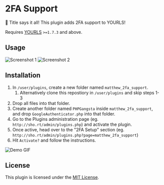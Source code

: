 # 2FA Support 
:rocket: Title says it all! This plugin adds 2FA support to YOURLS!

Requires [YOURLS](https://yourls.org) `>=1.7.3` and above.

## Usage

![Screenshot 1](https://ghostcdn-s3.s3.us-east-1.amazonaws.com/screenshot02.png?response-content-disposition=inline&X-Amz-Security-Token=IQoJb3JpZ2luX2VjEDsaCXVzLWVhc3QtMSJHMEUCIHsgyS8HGcs0bRV9dsyzXyXYFzrgHgCoFRFzo8X23xROAiEAx8G7kiKbzysI4gnD3T4%2FCpi8p%2BrYkDe%2BB7fy%2Bq7tQlcq8QIIhP%2F%2F%2F%2F%2F%2F%2F%2F%2F%2FARAAGgw1ODE4MjI1MjQwODQiDLgde%2BS39SH9pNB%2BsyrFAgo1yevEo1kMfoAmP0J3qbOgg%2B3KhQgBTHyagBsOhRdURw8LwRsjOzrOABO3%2BfoyivlshVtbxdDVhlHbWMeo8f%2FTfSoq7RLaivCavVUab%2BrbPP%2B8mWzqhgqP1u5Y2LfWQZNqd9aEQrmP8oGutw70yyBqzC2Br4gy6NC3bkhO2sesDKem2lGIG%2BEhDcrMrTvdyckJugJL3pko%2BSyACNIrQ18rmWYuxm4uSX1%2FMjB7v2vowc80HTAO3MnqtNP0l%2Bg4kzJOi5iZ6nMm%2Fvdc8tm4h%2FlhfUXRMYtZ4raArlY85%2F3qJ0t8Cn82uCWy5QmsC3ofrOhp8flqNHO5SEKUa017BXgtLzP%2BCYZNb4PN4skkbYVtnW03QDEjIoZQKE2ZcxQ%2FN1VF2%2F%2BWBeHWCyrPzBRxLYWqLKgeUg1GB2FOPNmCLvDfs7YoNRkwn%2FLwlgY6swJFWxvOIsBrE1y4XxuThBHjn9HEU1Th4S83EhA2ukC7DmdgJHywPNPQdbdlYnr9ixEBIgBaBQMLDVNs5Nprj6PsraRW6UraS%2BnUn4UGIIvUhQWaZSjoNPpJLntvcQ%2BoPegmryIXblouPEsrJ4lUHdQLBWloBQ1G2C7vqRShYemtV4OyzUngPx03KHHiS3y74Skw1lY9Y8QxOSrGahuRi3vMFEXydzjpzKbVPyHDdlB5RF24k2Nii0jj%2F2ZNCM9Q2ZT1ukxz31uKnjEpR8Pz%2BCEuo5hKnf8gxMchEo8%2F4mrURowAMdD8KUfTA2SviCdQcC%2B5BQMvuaYvkolXsUQGBhXE6jMBDIlRrwXYMyJAfYC7MshAEZ408r%2F5V5I03shIQhPVWBNkaUqLtM99MsWlGSnNpJw8&X-Amz-Algorithm=AWS4-HMAC-SHA256&X-Amz-Date=20220724T023230Z&X-Amz-SignedHeaders=host&X-Amz-Expires=43200&X-Amz-Credential=ASIAYO52TFK2M4YK2AIQ%2F20220724%2Fus-east-1%2Fs3%2Faws4_request&X-Amz-Signature=0c8d7fa5041174ed2f9ce5fe7156913b27040ba142600c73a2cfda5bd9a141b8)
![Screenshot 2](https://ghostcdn-s3.s3.us-east-1.amazonaws.com/screenshot01.png?response-content-disposition=inline&X-Amz-Security-Token=IQoJb3JpZ2luX2VjEDsaCXVzLWVhc3QtMSJHMEUCIHsgyS8HGcs0bRV9dsyzXyXYFzrgHgCoFRFzo8X23xROAiEAx8G7kiKbzysI4gnD3T4%2FCpi8p%2BrYkDe%2BB7fy%2Bq7tQlcq8QIIhP%2F%2F%2F%2F%2F%2F%2F%2F%2F%2FARAAGgw1ODE4MjI1MjQwODQiDLgde%2BS39SH9pNB%2BsyrFAgo1yevEo1kMfoAmP0J3qbOgg%2B3KhQgBTHyagBsOhRdURw8LwRsjOzrOABO3%2BfoyivlshVtbxdDVhlHbWMeo8f%2FTfSoq7RLaivCavVUab%2BrbPP%2B8mWzqhgqP1u5Y2LfWQZNqd9aEQrmP8oGutw70yyBqzC2Br4gy6NC3bkhO2sesDKem2lGIG%2BEhDcrMrTvdyckJugJL3pko%2BSyACNIrQ18rmWYuxm4uSX1%2FMjB7v2vowc80HTAO3MnqtNP0l%2Bg4kzJOi5iZ6nMm%2Fvdc8tm4h%2FlhfUXRMYtZ4raArlY85%2F3qJ0t8Cn82uCWy5QmsC3ofrOhp8flqNHO5SEKUa017BXgtLzP%2BCYZNb4PN4skkbYVtnW03QDEjIoZQKE2ZcxQ%2FN1VF2%2F%2BWBeHWCyrPzBRxLYWqLKgeUg1GB2FOPNmCLvDfs7YoNRkwn%2FLwlgY6swJFWxvOIsBrE1y4XxuThBHjn9HEU1Th4S83EhA2ukC7DmdgJHywPNPQdbdlYnr9ixEBIgBaBQMLDVNs5Nprj6PsraRW6UraS%2BnUn4UGIIvUhQWaZSjoNPpJLntvcQ%2BoPegmryIXblouPEsrJ4lUHdQLBWloBQ1G2C7vqRShYemtV4OyzUngPx03KHHiS3y74Skw1lY9Y8QxOSrGahuRi3vMFEXydzjpzKbVPyHDdlB5RF24k2Nii0jj%2F2ZNCM9Q2ZT1ukxz31uKnjEpR8Pz%2BCEuo5hKnf8gxMchEo8%2F4mrURowAMdD8KUfTA2SviCdQcC%2B5BQMvuaYvkolXsUQGBhXE6jMBDIlRrwXYMyJAfYC7MshAEZ408r%2F5V5I03shIQhPVWBNkaUqLtM99MsWlGSnNpJw8&X-Amz-Algorithm=AWS4-HMAC-SHA256&X-Amz-Date=20220724T023120Z&X-Amz-SignedHeaders=host&X-Amz-Expires=43200&X-Amz-Credential=ASIAYO52TFK2M4YK2AIQ%2F20220724%2Fus-east-1%2Fs3%2Faws4_request&X-Amz-Signature=cc63bdfda78415d2da1a5cd0664820795c43fa71ced677007366edbf65c7f429)
## Installation

1. In `/user/plugins`, create a new folder named `matthew_2fa_support`.
    1. Alternatively clone this repostiory in `/user/plugins` and skip steps 1-3
2. Drop all files into that folder.
3. Create another folder named `PHPGangsta` inside `matthew_2fa_support`, and drop `GoogleAuthenticator.php` into that folder.
4. Go to the Plugins administration page (eg. `http://sho.rt/admin/plugins.php`) and activate the plugin.
5. Once active, head over to the "2FA Setup" section (eg. `http://sho.rt/admin/plugins.php?page=matthew_2fa_support`)
6. Hit `Activate?` and follow the instructions.

![Demo GIF](https://ghostcdn-s3.s3.us-east-1.amazonaws.com/2fa_demo.gif?response-content-disposition=inline&X-Amz-Security-Token=IQoJb3JpZ2luX2VjEDsaCXVzLWVhc3QtMSJHMEUCIHsgyS8HGcs0bRV9dsyzXyXYFzrgHgCoFRFzo8X23xROAiEAx8G7kiKbzysI4gnD3T4%2FCpi8p%2BrYkDe%2BB7fy%2Bq7tQlcq8QIIhP%2F%2F%2F%2F%2F%2F%2F%2F%2F%2FARAAGgw1ODE4MjI1MjQwODQiDLgde%2BS39SH9pNB%2BsyrFAgo1yevEo1kMfoAmP0J3qbOgg%2B3KhQgBTHyagBsOhRdURw8LwRsjOzrOABO3%2BfoyivlshVtbxdDVhlHbWMeo8f%2FTfSoq7RLaivCavVUab%2BrbPP%2B8mWzqhgqP1u5Y2LfWQZNqd9aEQrmP8oGutw70yyBqzC2Br4gy6NC3bkhO2sesDKem2lGIG%2BEhDcrMrTvdyckJugJL3pko%2BSyACNIrQ18rmWYuxm4uSX1%2FMjB7v2vowc80HTAO3MnqtNP0l%2Bg4kzJOi5iZ6nMm%2Fvdc8tm4h%2FlhfUXRMYtZ4raArlY85%2F3qJ0t8Cn82uCWy5QmsC3ofrOhp8flqNHO5SEKUa017BXgtLzP%2BCYZNb4PN4skkbYVtnW03QDEjIoZQKE2ZcxQ%2FN1VF2%2F%2BWBeHWCyrPzBRxLYWqLKgeUg1GB2FOPNmCLvDfs7YoNRkwn%2FLwlgY6swJFWxvOIsBrE1y4XxuThBHjn9HEU1Th4S83EhA2ukC7DmdgJHywPNPQdbdlYnr9ixEBIgBaBQMLDVNs5Nprj6PsraRW6UraS%2BnUn4UGIIvUhQWaZSjoNPpJLntvcQ%2BoPegmryIXblouPEsrJ4lUHdQLBWloBQ1G2C7vqRShYemtV4OyzUngPx03KHHiS3y74Skw1lY9Y8QxOSrGahuRi3vMFEXydzjpzKbVPyHDdlB5RF24k2Nii0jj%2F2ZNCM9Q2ZT1ukxz31uKnjEpR8Pz%2BCEuo5hKnf8gxMchEo8%2F4mrURowAMdD8KUfTA2SviCdQcC%2B5BQMvuaYvkolXsUQGBhXE6jMBDIlRrwXYMyJAfYC7MshAEZ408r%2F5V5I03shIQhPVWBNkaUqLtM99MsWlGSnNpJw8&X-Amz-Algorithm=AWS4-HMAC-SHA256&X-Amz-Date=20220724T035446Z&X-Amz-SignedHeaders=host&X-Amz-Expires=43199&X-Amz-Credential=ASIAYO52TFK2M4YK2AIQ%2F20220724%2Fus-east-1%2Fs3%2Faws4_request&X-Amz-Signature=c0aeab74f498f19822a3a11a936a87f7c6fd97deb174f0c339058d8ed67bff19)

## License

This plugin is licensed under the [MIT License](LICENSE).
